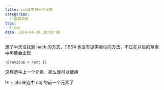 ```yaml
---
title: css选中前一个元素
categories:
  - 前端杂烩
tags:
  - css
date: 2014-04-30 00:00:00
---
```



想了半天没找到 hack 的方式，CSS4 也没有提供类似的方法，不过在以后的草案中可能会出现 

    !previous + next {}

这样选中上一个元素，那么就可以使用

!* + obj 来选中 obj 的前一个元素了
